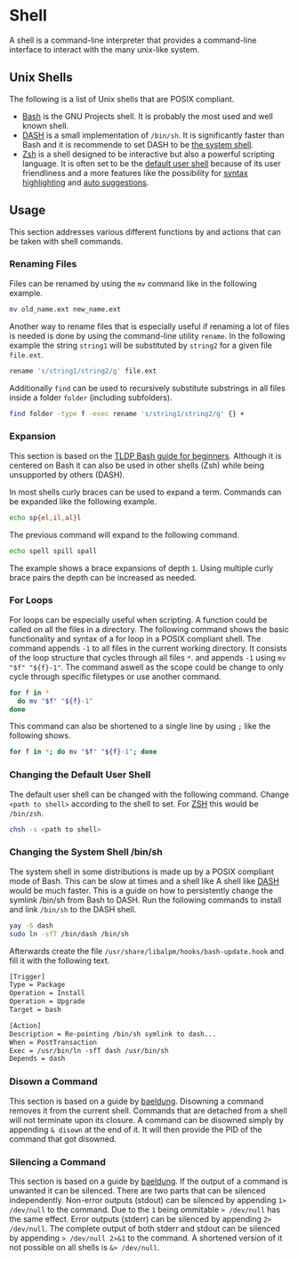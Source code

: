 # Shell

A shell is a command-line interpreter that provides a command-line interface to
interact with the many unix-like system.

## Unix Shells

The following is a list of Unix shells that are POSIX compliant.

- [Bash](https://www.gnu.org/software/bash/) is the GNU Projects shell.
  It is probably the most used and well known shell.
- [DASH](http://gondor.apana.org.au/~herbert/dash/) is a small implementation of
  `/bin/sh`. It is significantly faster than Bash and it is recommende to set
  DASH to be [the system shell](#changing-the-system-shell-binsh).
- [Zsh](https://www.zsh.org/) is a shell designed to be interactive but also a
  powerful scripting language. It is often set to be the
  [default user shell](#changing-the-default-user-shell) because of its user
  friendliness and a more features like the possibility for
  [syntax highlighting](https://github.com/zsh-users/zsh-syntax-highlighting)
  and [auto suggestions](https://github.com/zsh-users/zsh-autosuggestions).

## Usage

This section addresses various different functions by and actions that can be
taken with shell commands.

### Renaming Files

Files can be renamed by using the `mv` command like in the following example.

```sh
mv old_name.ext new_name.ext
```

Another way to rename files that is especially useful if renaming a lot of files is needed is done
by using the command-line utility `rename`.
In the following example the string `string1` will be substituted by `string2` for a given file
`file.ext`.

```sh
rename 's/string1/string2/g' file.ext
```

Additionally `find` can be used to recursively substitute substrings in all files inside a folder
`folder` (including subfolders).

```sh
find folder -type f -exec rename 's/string1/string2/g' {} +
```

### Expansion

This section is based on the
[TLDP Bash guide for beginners](https://tldp.org/LDP/Bash-Beginners-Guide/html/sect_03_04.html).
Although it is centered on Bash it can also be used in other shells (Zsh) while being unsupported
by others (DASH).

In most shells curly braces can be used to expand a term.
Commands can be expanded like the following example.

```sh
echo sp{el,il,al}l
```

The previous command will expand to the following command.

```sh
echo spell spill spall
```

The example shows a brace expansions of depth `1`.
Using multiple curly brace pairs the depth can be increased as needed.

### For Loops

For loops can be especially useful when scripting.
A function could be called on all the files in a directory.
The following command shows the basic functionality and syntax of a for loop in
a POSIX compliant shell.
The command appends `-1` to all files in the current working directory.
It consists of the loop structure that cycles through all files `*`.
and appends `-1` using `mv "$f" "${f}-1"`.
The command aswell as the scope could be change to only cycle through specific
filetypes or use another command.

```sh
for f in *
  do mv "$f" "${f}-1"
done
```

This command can also be shortened to a single line by using `;` like the
following shows.

```sh
for f in *; do mv "$f" "${f}-1"; done
```

### Changing the Default User Shell

The default user shell can be changed with the following command.
Change `<path to shell>` according to the shell to set.
For [ZSH](#unix-shells) this would be `/bin/zsh`.

```sh
chsh -s <path to shell>
```

### Changing the System Shell /bin/sh

The system shell in some distributions is made up by a POSIX compliant mode of
Bash.
This can be slow at times and a shell like
A shell like [DASH](#unix-shells) would be much faster.
This is a guide on how to persistently change the symlink /bin/sh from Bash to
DASH.
Run the following commands to install and link `/bin/sh` to the DASH shell.

```sh
yay -S dash
sudo ln -sfT /bin/dash /bin/sh
```

Afterwards create the file `/usr/share/libalpm/hooks/bash-update.hook` and fill
it with the following text.

```txt
[Trigger]
Type = Package
Operation = Install
Operation = Upgrade
Target = bash

[Action]
Description = Re-pointing /bin/sh symlink to dash...
When = PostTransaction
Exec = /usr/bin/ln -sfT dash /usr/bin/sh
Depends = dash
```

### Disown a Command

This section is based on a guide by
[baeldung](https://www.baeldung.com/linux/detach-process-from-terminal).
Disowning a command removes it from the current shell.
Commands that are detached from a shell will not terminate upon its closure.
A command can be disowned simply by appending `& disown` at the end of it.
It will then provide the PID of the command that got disowned.

### Silencing a Command

This section is based on a guide by
[baeldung](https://www.baeldung.com/linux/silencing-bash-output).
If the output of a command is unwanted it can be silenced.
There are two parts that can be silenced independently.
Non-error outputs (stdout) can be silenced by appending `1> /dev/null` to the
command.
Due to the `1` being ommitable `> /dev/null` has the same effect.
Error outputs (stderr) can be silenced by appending `2> /dev/null`.
The complete output of both stderr and stdout can be silenced by appending
`> /dev/null 2>&1` to the command.
A shortened version of it not possible on all shells is `&> /dev/null`.
